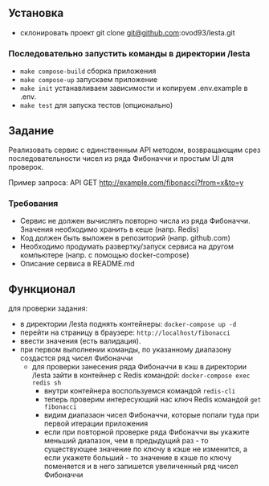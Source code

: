 ## Установка

* склонировать проект git clone git@github.com:ovod93/lesta.git

### Последовательно запустить команды в директории /lesta

* ```make compose-build``` сборка приложения
* ```make compose-up``` запускаем приложение
* ```make init``` устанавливаем зависимости и копируем .env.example в .env.
* ```make test``` для запуска тестов (опционально)

## Задание

Реализовать сервис с единственным API методом, возвращающим срез последовательности чисел
из ряда Фибоначчи и простым UI для проверок.

Пример запроса: API GET http://example.com/fibonacci?from=x&to=y


### Требования
* Сервис не должен вычислять повторно числа из ряда Фибоначчи. Значения необходимо
хранить в кеше (напр. Redis)
* Код должен быть выложен в репозиторий (напр. github.com)
* Необходимо продумать развертку/запуск сервиса на другом компьютере (напр. с
помощью docker-compose)
* Описание сервиса в README.md


## Функционал

для проверки задания:
* в директории /lesta поднять контейнеры: ```docker-compose up -d```
* перейти на страницу в браузере: ```http://localhost/fibonacci```
* ввести значения (есть валидация).  
* при первом выполнении команды, по указанному диапазону создастся ряд чисел Фибоначчи
  * для проверки занесения ряда Фибоначчи в кэш в директории /lesta зайти в контейнер с Redis командой: ```docker-compose exec redis sh```
    * внутри контейнера воспользуемся командой ```redis-cli```
    * теперь проверим интересующий нас ключ Redis командой ```get fibonacci```
    * видим диапазаон чисел Фибоначчи, которые попали туда при первой итерации приложения
    * если при повторной проверке ряда Фибоначчи вы укажите меньший диапазон, чем в предыдущий раз - то существующее значение по ключу в кэше не изменится, а если укажете больший - то значение в кэше по ключу поменяется и в него запишется увеличенный ряд чисел Фибоначчи
